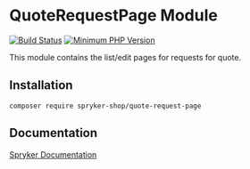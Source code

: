 # QuoteRequestPage Module
[![Build Status](https://travis-ci.org/spryker-shop/quote-request-page.svg)](https://travis-ci.org/spryker-shop/quote-request-page)
[![Minimum PHP Version](https://img.shields.io/badge/php-%3E%3D%207.3-8892BF.svg)](https://php.net/)

This module contains the list/edit pages for requests for quote.

## Installation

```
composer require spryker-shop/quote-request-page
```

## Documentation

[Spryker Documentation](https://academy.spryker.com/developing_with_spryker/module_guide/modules.html)
